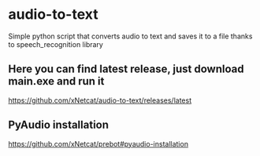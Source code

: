 # audio-to-text

Simple python script that converts audio to text and saves it to a file thanks to speech_recognition library

## Here you can find latest release, just download main.exe and run it
<https://github.com/xNetcat/audio-to-text/releases/latest>

## PyAudio installation

<https://github.com/xNetcat/prebot#pyaudio-installation>
